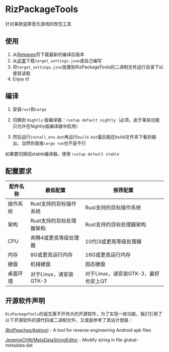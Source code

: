 # RizPackageTools
针对某款竖屏音乐游戏的改包工具

## 使用
1. 从[Releases](https://github.com/osp-project/RizPackageTools/releases)页下载最新的编译后版本
2. 从[这里](https://github.com/osp-project/RizPackageTools/blob/master/target_strings.json)下载`target_settings.json`或自己编写
3. 将`target_settings.json`放置到RizPackageTools的二进制文件运行目录下以便其读取
4. Enjoy it!

## 编译
1. 安装`rust`和`cargo`

2. 切换到 `Nightly` 版编译器：`rustup default nightly`（必须，由于某些功能只允许在Nightly版编译器中启用）

3. 然后运行`install_env.bat`再运行`build.bat`最后能在build文件夹下看到输出，当然你直接`cargo run`也不是不行

如果要切换回stable编译器，使用 `rustup default stable`

## 配置要求
|  配件名称   | 最低配置  | 推荐配置 |
|  ----  | ----  | ---- |
| 操作系统  | Rust支持的目标操作系统 | Rust支持的目标操作系统|
| 架构  | Rust支持的目标处理器架构 | Rust支持的目标处理器架构|
| CPU | 奔腾4或更高等级处理器 | 10代i3或更高等级处理器|
| 内存 | 8G或更高运行内存 | 16G或更高运行内存 |
| 硬盘 | 机械硬盘 | 固态硬盘 |
| 桌面环境 | 对于Linux，请安装GTK-3 | 对于Linux，请安装GTK-3，最好也安上QT |

## 开源软件声明
`RizPackageTools`的诞生离不开伟大的开源软件，为了实现一些功能，我们引用了以下开源软件的源代码或二进制文件，又或是参考了其设计思路：

[iBotPeaches/Apktool](https://github.com/iBotPeaches/Apktool) - A tool for reverse engineering Android apk files 

[JeremieCHN/MetaDataStringEditor](https://github.com/JeremieCHN/MetaDataStringEditor) - Modify string in file global-metadata.dat 
